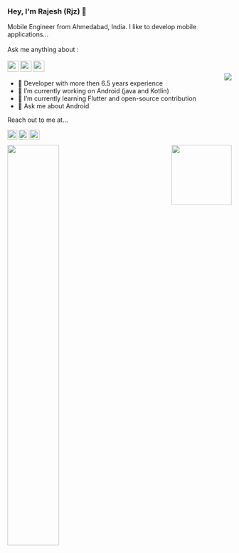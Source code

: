 ### Hey, I'm Rajesh (Rjz) 👋

Mobile Engineer from Ahmedabad, India. I like to develop mobile applications...
<br/><br/>
Ask me anything about : 
<br/><br/>
<img src='https://img.shields.io/badge/Android-3DDC84?logo=android&logoColor=white&style=for-the-badge' height='25'/> <img src='https://img.shields.io/badge/kotlin-%230095D5.svg?&style=for-the-badge&logo=kotlin&logoColor=white' height='25'/> <img src='https://img.shields.io/badge/flutter-%230095D5?logo=flutter&logoColor=blue&style=for-the-badge' height='25'/>
<br/>
<a href="https://github.com/rjzsatvara007">
  <img align="right" src="https://github-readme-stats.vercel.app/api/top-langs/?username=rjzsatvara007&theme=light&hide_langs_below=1" />
</a>


- 🧑‍ Developer with more then 6.5 years experience
- 🔭 I’m currently working on Android (java and Kotlin)
- 🌱 I’m currently learning Flutter and open-source contribution
- 💬 Ask me about Android


Reach out to me at...

<a href="https://twitter.com/rjzsatvara007">
  <img align="left" alt="Rajesh's Twitter" width="22px" src="https://cdn.jsdelivr.net/npm/simple-icons@v3/icons/twitter.svg" />
</a><a href="https://www.linkedin.com/in/rajesh-satvara-36096955">
  <img align="left" alt="Rajesh's Linkdein" width="22px" src="https://cdn.jsdelivr.net/npm/simple-icons@v3/icons/linkedin.svg" />
</a><a href="https://stackoverflow.com/users/5155422/rajesh-satvara">
  <img align="left" alt="Rajesh's Stackoverflow" width="22px" src="https://cdn.jsdelivr.net/npm/simple-icons@v3/icons/stackoverflow.svg" />

  <br/>
  <br/>
<img align="right" height="135px" src="https://github-readme-stats.vercel.app/api?username=rjzsatvara007&hide_title=true&hide_border=true&show_icons=true&count_private=true&line_height=21&theme=default" />

  <a href="https://github.com/rjzsatvara007">
    <img align="left"  width="48%" src="https://github-readme-streak-stats.herokuapp.com/?user=rjzsatvara007&theme=default" />
 </a>
